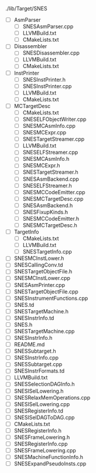 ./lib/Target/SNES

- [ ] AsmParser
  - [ ] SNESAsmParser.cpp
  - [ ] LLVMBuild.txt
  - [ ] CMakeLists.txt
- [ ] Disassembler
  - [ ] SNESDisassembler.cpp
  - [ ] LLVMBuild.txt
  - [ ] CMakeLists.txt
- [ ] InstPrinter
  - [ ] SNESInstPrinter.h
  - [ ] SNESInstPrinter.cpp
  - [ ] LLVMBuild.txt
  - [ ] CMakeLists.txt
- [ ] MCTargetDesc
  - [ ] CMakeLists.txt
  - [ ] SNESELFObjectWriter.cpp
  - [ ] SNESMCAsmInfo.cpp
  - [ ] SNESMCExpr.cpp
  - [ ] SNESTargetStreamer.cpp
  - [ ] LLVMBuild.txt
  - [ ] SNESELFStreamer.cpp
  - [ ] SNESMCAsmInfo.h
  - [ ] SNESMCExpr.h
  - [ ] SNESTargetStreamer.h
  - [ ] SNESAsmBackend.cpp
  - [ ] SNESELFStreamer.h
  - [ ] SNESMCCodeEmitter.cpp
  - [ ] SNESMCTargetDesc.cpp
  - [ ] SNESAsmBackend.h
  - [ ] SNESFixupKinds.h
  - [ ] SNESMCCodeEmitter.h
  - [ ] SNESMCTargetDesc.h
- [ ] TargetInfo
  - [ ] CMakeLists.txt
  - [ ] LLVMBuild.txt
  - [ ] SNESTargetInfo.cpp
- [ ] SNESMCInstLower.h
- [ ] SNESCallingConv.td
- [ ] SNESTargetObjectFile.h
- [ ] SNESMCInstLower.cpp
- [ ] SNESAsmPrinter.cpp
- [ ] SNESTargetObjectFile.cpp
- [ ] SNESInstrumentFunctions.cpp
- [ ] SNES.td
- [ ] SNESTargetMachine.h
- [ ] SNESInstrInfo.td
- [ ] SNES.h
- [ ] SNESTargetMachine.cpp
- [ ] SNESInstrInfo.h
- [ ] README.md
- [ ] SNESSubtarget.h
- [ ] SNESInstrInfo.cpp
- [ ] SNESSubtarget.cpp
- [ ] SNESInstrFormats.td
- [ ] LLVMBuild.txt
- [ ] SNESSelectionDAGInfo.h
- [ ] SNESISelLowering.h
- [ ] SNESRelaxMemOperations.cpp
- [ ] SNESISelLowering.cpp
- [ ] SNESRegisterInfo.td
- [ ] SNESISelDAGToDAG.cpp
- [ ] CMakeLists.txt
- [ ] SNESRegisterInfo.h
- [ ] SNESFrameLowering.h
- [ ] SNESRegisterInfo.cpp
- [ ] SNESFrameLowering.cpp
- [ ] SNESMachineFunctionInfo.h
- [ ] SNESExpandPseudoInsts.cpp
